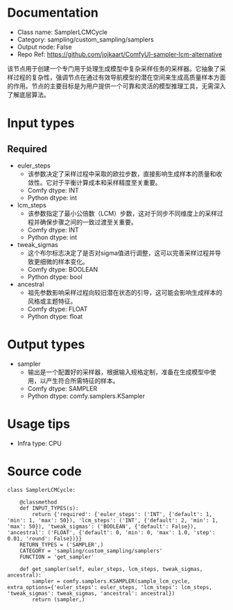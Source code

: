 # Documentation
- Class name: SamplerLCMCycle
- Category: sampling/custom_sampling/samplers
- Output node: False
- Repo Ref: https://github.com/jojkaart/ComfyUI-sampler-lcm-alternative

该节点用于创建一个专门用于处理生成模型中复杂采样任务的采样器。它抽象了采样过程的复杂性，强调节点在通过有效导航模型的潜在空间来生成高质量样本方面的作用。节点的主要目标是为用户提供一个可靠和灵活的模型推理工具，无需深入了解底层算法。

# Input types
## Required
- euler_steps
    - 该参数决定了采样过程中采取的欧拉步数，直接影响生成样本的质量和收敛性。它对于平衡计算成本和采样精度至关重要。
    - Comfy dtype: INT
    - Python dtype: int
- lcm_steps
    - 该参数指定了最小公倍数（LCM）步数，这对于同步不同维度上的采样过程并确保步骤之间的一致过渡至关重要。
    - Comfy dtype: INT
    - Python dtype: int
- tweak_sigmas
    - 这个布尔标志决定了是否对sigma值进行调整，这可以完善采样过程并导致更细微的样本变化。
    - Comfy dtype: BOOLEAN
    - Python dtype: bool
- ancestral
    - 祖先参数影响采样过程向较旧潜在状态的引导，这可能会影响生成样本的风格或主题特征。
    - Comfy dtype: FLOAT
    - Python dtype: float

# Output types
- sampler
    - 输出是一个配置好的采样器，根据输入规格定制，准备在生成模型中使用，以产生符合所需特征的样本。
    - Comfy dtype: SAMPLER
    - Python dtype: comfy.samplers.KSampler

# Usage tips
- Infra type: CPU

# Source code
```
class SamplerLCMCycle:

    @classmethod
    def INPUT_TYPES(s):
        return {'required': {'euler_steps': ('INT', {'default': 1, 'min': 1, 'max': 50}), 'lcm_steps': ('INT', {'default': 2, 'min': 1, 'max': 50}), 'tweak_sigmas': ('BOOLEAN', {'default': False}), 'ancestral': ('FLOAT', {'default': 0, 'min': 0, 'max': 1.0, 'step': 0.01, 'round': False})}}
    RETURN_TYPES = ('SAMPLER',)
    CATEGORY = 'sampling/custom_sampling/samplers'
    FUNCTION = 'get_sampler'

    def get_sampler(self, euler_steps, lcm_steps, tweak_sigmas, ancestral):
        sampler = comfy.samplers.KSAMPLER(sample_lcm_cycle, extra_options={'euler_steps': euler_steps, 'lcm_steps': lcm_steps, 'tweak_sigmas': tweak_sigmas, 'ancestral': ancestral})
        return (sampler,)
```